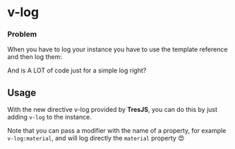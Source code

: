 # v-log

### Problem

When you have to log your instance you have to use the template reference and then log them:

<DirectiveVLogCode />

And is A LOT of code just for a simple log right?

## Usage

With the new directive v-log provided by **TresJS**, you can do this by just adding `v-log` to the instance.

<DirectiveVLogUsageCode />

Note that you can pass a modifier with the name of a property, for example `v-log:material`, and will log directly the `material` property 😍
